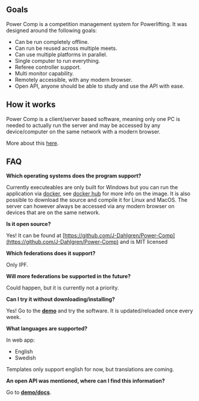 ## Goals

Power Comp is a competition management system for Powerlifting. It was designed around the following goals:

- Can be run completely offline.
- Can run be reused across multiple meets.
- Can use multiple platforms in parallel.
- Single computer to run everything.
- Referee controller support.
- Multi monitor capability.
- Remotely accessible, with any modern browser.
- Open API, anyone should be able to study and use the API with ease.

## How it works

Power Comp is a client/server based software, meaning only one PC is needed to actually run the server and may be accessed by any device/computer on the same network with a modern browser.

More about this [here](access).

## FAQ

**Which operating systems does the program support?**

Currently executeables are only built for Windows but you can run the application via [docker](https://docs.docker.com/get-docker/), see [docker hub](https://hub.docker.com/repository/docker/jesperdahlgren/power-comp) for more info on the image. It is also possible to download the source and compile it for Linux and MacOS. The server can however always be accessed via any modern browser on devices that are on the same network.

**Is it open source?**

Yes! It can be found at [https://github.com/J-Dahlgren/Power-Comp](https://github.com/J-Dahlgren/Power-Comp) and is MIT licensed

**Which federations does it support?**

Only IPF.

**Will more federations be supported in the future?**

Could happen, but it is currently not a priority.

**Can I try it without downloading/installing?**

Yes! Go to the **[demo](http://pcms2.dahlgren.tech/)** and try the software. It is updated/reloaded once every week.

**What languages are supported?**

In web app:

- English
- Swedish

Templates only support english for now, but translations are coming.

**An open API was mentioned, where can I find this information?**

Go to **[demo/docs](http://pcms2.dahlgren.tech/docs)**.
